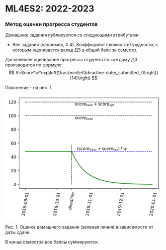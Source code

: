 # ML4ES2: 2022-2023
### Метод оценки прогресса студентов

Домашние задания публикуются со следующими атрибутами:

- Вес задания (например, 0.4). Коэффициент сложности/трудности, с которым оценивается вклад ДЗ в общий балл за семестр.

Дальнейшее оценивание прогресса студента по каждому ДЗ производится по формуле:
$$
S=Score*w*exp\left(\frac{min\left(deadline-date\_submitted, 0\right)}{14}\right)
$$

Пояснение - на рис. 1.

![](./img/scoring.png)

Рис. 1. Оценка домашнего задания (зеленая линия) в зависимости от даты сдачи.

В конце семестра все баллы суммируются.
